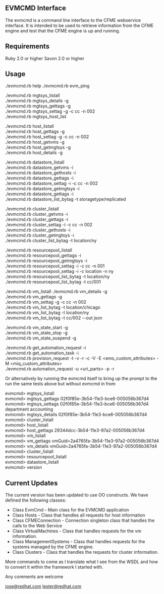 EVMCMD Interface
----------------
The evmcmd is a command line interface to the CFME webservice interface.  It is intended to be used to retrieve information from the CFME engine and test that  the CFME engine is up and running.

Requirements
------------
Ruby 2.0 or higher
Savon 2.0 or higher

Usage
-----
./evmcmd.rb help
./evmcmd.rb evm_ping

./evmcmd.rb mgtsys_listall    
./evmcmd.rb mgtsys_details -g <guid>    
./evmcmd.rb mgtsys_gettags -g <guid>    
./evmcmd.rb mgtsys_settag -g <guid> -c cc -n 002    
./evmcmd.rb mgtsys_host_list    

./evmcmd.rb host_listall    
./evmcmd.rb host_gettags -g <guid>    
./evmcmd.rb host_settag -g <guid>-c cc -n 002    
./evmcmd.rb host_getvms -g <guid>    
./evmcmd.rb host_getmgtsys -g <guid>    
./evmcmd.rb host_details -g <guid>    

./evmcmd.rb datastore_listall    
./evmcmd.rb datastore_getvms -i <id>    
./evmcmd.rb datastore_gethosts -i <id>    
./evmcmd.rb datastore_gettags -i <id>    
./evmcmd.rb datastore_settag -i <id> -c cc -n 002    
./evmcmd.rb datastore_getmgtsys -i <id>    
./evmcmd.rb datastore_gettags -i <id>    
./evmcmd.rb datastore_list_bytag -t storagetype/replicated    

./evmcmd.rb cluster_listall    
./evmcmd.rb cluster_getvms -i <id>    
./evmcmd.rb cluster_gettags -i <id>    
./evmcmd.rb cluster_settag -i <id> -c cc -n 002    
./evmcmd.rb cluster_gethosts -i <id>    
./evmcmd.rb cluster_getmgtsys -i <id>    
./evmcmd.rb cluster_list_bytag -t location/ny    

./evmcmd.rb resourcepool_listall    
./evmcmd.rb resourcepool_gettags -i <id>    
./evmcmd.rb resourcepool_getmgtsys -i <id>    
./evmcmd.rb resourcepool_settag -i <id> -c cc -n 001    
./evmcmd.rb resourcepool_settag -i <id> -c location -n ny    
./evmcmd.rb resourcepool_list_bytag -t location/ny    
./evmcmd.rb resourcepool_list_bytag -t cc/001    

./evmcmd.rb vm_listall
./evmcmd.rb vm_details -g <guid>    
./evmcmd.rb vm_gettags -g <guid>    
./evmcmd.rb vm_settag -g <guid> -c cc -n 002    
./evmcmd.rb vm_list_bytag -t location/chicago    
./evmcmd.rb vm_list_bytag -t location/ny    
./evmcmd.rb vm_list_bytag -t cc/002 --out json    

./evmcmd.rb vm_state_start -g <guid>    
./evmcmd.rb vm_state_stop -g <guid>    
./evmcmd.rb vm_state_suspend -g <guid>    

./evmcmd.rb get_automation_request -i <id>    
./evmcmd.rb get_automation_task -i <id>    
./evmcmd.rb provision_request -t <templateFields> -v <vmFields> -r <requester> -c <tags> -V <values> -E <ems_custom_attributes> -M <miq_custom_attributes>    
./evmcmd.rb automation_request -u <uri_parts> -p <parameters> -r <requester>    



Or alternatively by running the evmcmd itself to bring up the prompt to the run the same tests above but without evmcmd
in from

evmcmd> mgtsys_listall    
evmcmd> mgtsys_gettags 02f0f85e-3b54-11e3-bce6-005056b367d4    
evmcmd> mgtsys_settags 02f0f85e-3b54-11e3-bce6-005056b367d4 department accounting    
evmcmd> mgtsys_details 02f0f85e-3b54-11e3-bce6-005056b367d4    
evmcmd> cluster_listall    
evmcmd> host_listall    
evmcmd> host_gettags 29344dcc-3b54-11e3-97a2-005056b367d4    
evmcmd> vm_listall    
evmcmd> vm_gettags vmGuid=2a4765fa-3b54-11e3-97a2-005056b367d4    
evmcmd> vm_details vmGuid=2a4765fa-3b54-11e3-97a2-005056b367d4    
evmcmd> cluster_listall    
evmcmd> resourcepool_listall    
evmcmd> datastore_listall    
evmcmd> version    

Current Updates
---------------
The current version has been updated to use OO constructs.  We have defined the following classes:

* Class EvmCmd - Main class for the EVMCMD application
* Class Hosts  - Class that handles all requests for host information
* Class CFMEConnection - Connection singleton class that handles the calls to the Web Service
* Class VirtualMachines - Class that handles requests for the vm information.
* Class ManagementSystems - Class that handles requests for the systems managed by the CFME engine.
* Class Clusters - Class that handles the requests for cluster information.

More commands to come as I translate what I see from the WSDL and how to convert it within the framework I started with.

Any comments are welcome

jose@redhat.com
lester@redhat.com
